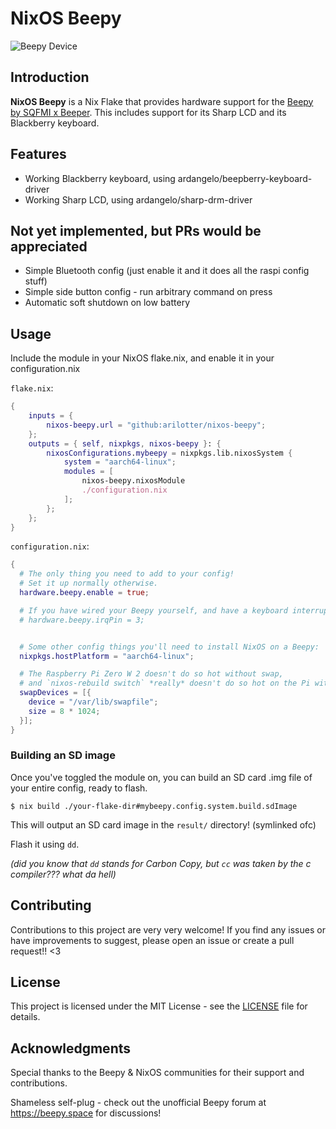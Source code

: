 # NixOS Beepy

![Beepy Device](beepy.jpg)

## Introduction

**NixOS Beepy** is a Nix Flake that provides hardware support for the [Beepy by SQFMI x Beeper](https://beepy.sqfmi.com/). This includes support for its Sharp LCD and its Blackberry keyboard.

## Features

- Working Blackberry keyboard, using ardangelo/beepberry-keyboard-driver
- Working Sharp LCD, using ardangelo/sharp-drm-driver

## Not yet implemented, but PRs would be appreciated

- Simple Bluetooth config (just enable it and it does all the raspi config stuff)
- Simple side button config - run arbitrary command on press
- Automatic soft shutdown on low battery

## Usage

Include the module in your NixOS flake.nix, and enable it in your configuration.nix

`flake.nix`:

```nix
{
    inputs = {
        nixos-beepy.url = "github:arilotter/nixos-beepy";
    };
    outputs = { self, nixpkgs, nixos-beepy }: {
        nixosConfigurations.mybeepy = nixpkgs.lib.nixosSystem {
            system = "aarch64-linux";
            modules = [
                nixos-beepy.nixosModule
                ./configuration.nix
            ];
        };
    };
}
```

`configuration.nix`:

```nix
{
  # The only thing you need to add to your config!
  # Set it up normally otherwise.
  hardware.beepy.enable = true;

  # If you have wired your Beepy yourself, and have a keyboard interrupt pin that isn't the default of "4", you can change it like this:
  # hardware.beepy.irqPin = 3;


  # Some other config things you'll need to install NixOS on a Beepy:
  nixpkgs.hostPlatform = "aarch64-linux";

  # The Raspberry Pi Zero W 2 doesn't do so hot without swap,
  # and `nixos-rebuild switch` *really* doesn't do so hot on the Pi without swap.
  swapDevices = [{
    device = "/var/lib/swapfile";
    size = 8 * 1024;
  }];
}
```

### Building an SD image

Once you've toggled the module on, you can build an SD card .img file of your entire config, ready to flash.

`$ nix build ./your-flake-dir#mybeepy.config.system.build.sdImage`

This will output an SD card image in the `result/` directory! (symlinked ofc)

Flash it using `dd`.

_(did you know that `dd` stands for Carbon Copy, but `cc` was taken by the c compiler??? what da hell)_

## Contributing

Contributions to this project are very very welcome! If you find any issues or have improvements to suggest, please open an issue or create a pull request!! <3

## License

This project is licensed under the MIT License - see the [LICENSE](LICENSE) file for details.

## Acknowledgments

Special thanks to the Beepy & NixOS communities for their support and contributions.

Shameless self-plug - check out the unofficial Beepy forum at https://beepy.space for discussions!
